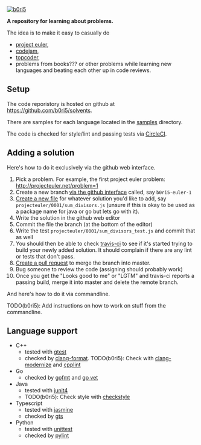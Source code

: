  [![b0ri5](https://circleci.com/gh/b0ri5/solvents.svg?style=shield)](https://circleci.com/gh/b0ri5/solvents)

**A repository for learning about problems.**

The idea is to make it easy to casually do
  * [project euler](http://projecteuler.net),
  * [codejam](https://code.google.com/codejam), 
  * [topcoder](http://www.topcoder.com), 
  * problems from books???
or other problems while learning new languages and beating each other up in code reviews.

## Setup ##

The code reporistory is hosted on github at https://github.com/b0ri5/solvents.

There are samples for each language located in the [samples](samples) directory.

The code is checked for style/lint and passing tests via
[CircleCI](https://app.circleci.com/pipelines/github/b0ri5/solvents).

## Adding a solution ##

Here's how to do it exclusively via the github web interface.

1. Pick a problem. For example, the first project euler problem: http://projecteuler.net/problem=1
2. Create a new branch [via the github interface](https://github.com/blog/1377-create-and-delete-branches) called, say `b0ri5-euler-1`
3. [Create a new file](https://github.com/blog/1327-creating-files-on-github) for whatever solution you'd like to add, say `projecteuler/0001/sum_divisors.js` (unsure if this is okay to be used as a package name for java or go but lets go with it).
4. Write the solution in the github web editor
5. Commit the file the branch (at the bottom of the editor)
5. Write the test `projecteuler/0001/sum_divisors_test.js` and commit that as well
6. You should then be able to check [travis-ci](https://travis-ci.org/b0ri5/solvents) to see if it's started trying to build your newly added solution. It should complain if there are any lint or tests that don't pass.
7. [Create a pull request](https://help.github.com/articles/creating-a-pull-request) to merge the branch into master.
8. Bug someone to review the code (assigning should probably work)
9. Once you get the "Looks good to me" or "LGTM" and travis-ci reports a passing build, merge it into master and delete the remote branch.

And here's how to do it via commandline.

TODO(b0ri5): Add instructions on how to work on stuff from the commandline.

## Language support ##

* C++
  * tested with [gtest](https://github.com/google/googletest)
  * checked by [clang-format](http://clang.llvm.org/docs/ClangFormat.html). TODO(b0ri5): Check with [clang-modernize](http://clang.llvm.org/extra/clang-modernize.html) and [cpplint](http://google-styleguide.googlecode.com/svn/trunk/cpplint/cpplint.py)
* Go
  * checked by [gofmt](http://golang.org/cmd/gofmt) and [go vet](https://golang.org/cmd/vet)
* Java
  * tested with [junit4](http://junit.org/)
  * TODO(b0ri5): Check style with [checkstyle](http://checkstyle.sourceforge.net/)
* Typescript
  * tested with [jasmine](https://jasmine.github.io)
  * checked by [gts](https://github.com/google/gts)
* Python
  * tested with [unittest](http://docs.python.org/3.3/library/unittest.html)
  * checked by [pylint](http://www.pylint.org/)
